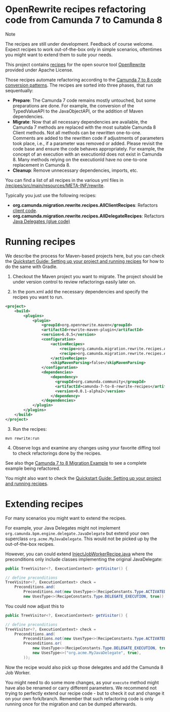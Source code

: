 # OpenRewrite recipes refactoring code from Camunda 7 to Camunda 8 

> [!NOTE]  
> The recipes are still under development. Feedback of course welcome. Expect recipes to work out-of-the-box only in simple scenarios, oftentimes you might want to extend them to suite your needs.

This project contains [recipes](https://docs.openrewrite.org/concepts-and-explanations/recipes) for the open source tool [OpenRewrite](https://docs.openrewrite.org/) provided under Apache License.

Those recipes automate refactoring according to the [Camunda 7 to 8 code conversion patterns](../patterns/). The recipes are sorted into three phases, that run sequentually:

* **Prepare**: The Camunda 7 code remains mostly untouched, but some preparations are done. For example, the conversion of the TypedValueAPI to the JavaObjectAPI, or the addition of Maven dependencies.
* **Migrate**: Now that all necessary dependencies are available, the Camunda 7 methods are replaced with the most suitable Camunda 8 Client methods. Not all methods can be rewritten one-to-one. Comments are added to the rewritten code if adjustments of parameters took place, i.e., if a parameter was removed or added. Please revisit the code base and ensure the code behaves appropriately. For example, the concept of an execution with an executionId does not exist in Camunda 8. Many methods relying on the executionId have no one-to-one replacement in Camunda 8.
* **Cleanup**: Remove unnecessary dependencies, imports, etc.

You can find a list of all recipes in the various yml files in [/recipes/src/main/resources/META-INF/rewrite](/recipes/src/main/resources/META-INF/rewrite). 

Typically you just use the following recipes:

* **org.camunda.migration.rewrite.recipes.AllClientRecipes**: Refactors [client code](/patterns/20-client-code).
* **org.camunda.migration.rewrite.recipes.AllDelegateRecipes**: Refactors [Java Delegates (glue code)](/patterns/30-glue-code)

# Running recipes

We describe the process for Maven-based projects here, but you can check the  [Quickstart Guide: Setting up your project and running recipes](https://docs.openrewrite.org/running-recipes/getting-started) for how to do the same with Gradle.

1. Checkout the Maven project you want to migrate. The project should be under version control to review refactorings easily later on.

2. In the pom.xml add the necessary dependencies and specify the recipes you want to run. 

```xml
<project>
    <build>
        <plugins>
            <plugin>
                <groupId>org.openrewrite.maven</groupId>
                <artifactId>rewrite-maven-plugin</artifactId>
                <version>6.0.5</version>
                <configuration>
                    <activeRecipes>
                        <recipe>org.camunda.migration.rewrite.recipes.AllClientRecipes</recipe>
                        <recipe>org.camunda.migration.rewrite.recipes.AllDelegateRecipes</recipe>
                    </activeRecipes>
                    <skipMavenParsing>false</skipMavenParsing>
                </configuration>
                <dependencies>
                    <dependency>
                      <groupId>org.camunda.community</groupId>
                      <artifactId>camunda-7-to-8-rewrite-recipes</artifactId>
                      <version>0.0.1-alpha2</version>
                    </dependency>
                </dependencies>
            </plugin>
        </plugins>
    </build>
</project>
```

3. Run the recipes:

```shell
mvn rewrite:run
```

4. Observe logs and examine any changes using your favorite diffing tool to check refactorings done by the recipes.

See also thge [Camunda 7 to 8 Migration Example](https://github.com/camunda-community-hub/camunda-7-to-8-migration-example) to see a complete example being refactored.

You might also want to check the [Quickstart Guide: Setting up your project and running recipes](https://docs.openrewrite.org/running-recipes/getting-started).

# Extending recipes

For many scenarios you might want to extend the recipes.

For example, your Java Delegates might not implement ` org.camunda.bpm.engine.delegate.JavaDelegate` but extend your own superclass `org.acme.MyJavaDelegate`. This would not be picked up by the out-of-the-box recipes. 

However, you can could extend [InjectJobWorkerRecipe.java](/recipes/src/main/java/org/camunda/migration/rewrite/recipes/delegate/prepare/InjectJobWorkerRecipe.java#L34) where the preconditions only include classes implementing the original JavaDelegate:

```java
public TreeVisitor<?, ExecutionContext> getVisitor() {

// define preconditions
TreeVisitor<?, ExecutionContext> check =
    Preconditions.and(
        Preconditions.not(new UsesType<>(RecipeConstants.Type.ACTIVATED_JOB, true)),
        new UsesType<>(RecipeConstants.Type.DELEGATE_EXECUTION, true)); // org.camunda.bpm.engine.delegate.DelegateExecution
```

You could now adjust this to

```java
public TreeVisitor<?, ExecutionContext> getVisitor() {

// define preconditions
TreeVisitor<?, ExecutionContext> check =
    Preconditions.and(
        Preconditions.not(new UsesType<>(RecipeConstants.Type.ACTIVATED_JOB, true)),
        Preconditions.or(
            new UsesType<>(RecipeConstants.Type.DELEGATE_EXECUTION, true),// org.camunda.bpm.engine.delegate.DelegateExecution
            new UsesType<>("org.acme.MyJavaDelegate", true),
        )); 
```

Now the recipe would also pick up those delegates and add the Camunda 8 Job Worker.

You might need to do some more changes, as your `execute` method might have also be renamed or carry different parameters. We recommend not trying to perfectly extend our recipe code - but to check it out and change it on your own fork/branch. Remember that such refactoring code is only running once for the migration and can be dumped afterwards.